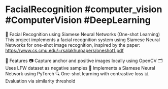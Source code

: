 # FacialRecognition #computer_vision #ComputerVision #DeepLearning
🧠 Facial Recognition using Siamese Neural Networks (One-shot Learning)
This project implements a facial recognition system using Siamese Neural Networks for one-shot image recognition, inspired by the paper:
https://www.cs.cmu.edu/~rsalakhu/papers/oneshot1.pdf

🧰 Features
📷 Capture anchor and positive images locally using OpenCV
🗂 Uses LFW dataset as negative samples
🧠 Implements a Siamese Neural Network using PyTorch
🔍 One-shot learning with contrastive loss
📊 Evaluation via similarity threshold



